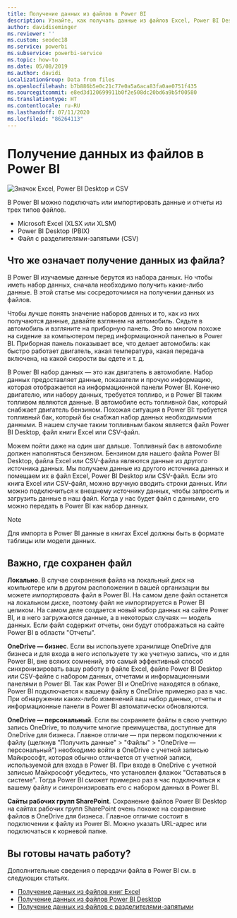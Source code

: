 ```yaml
---
title: Получение данных из файлов в Power BI
description: Узнайте, как получать данные из файлов Excel, Power BI Desktop и CSV в Power BI.
author: davidiseminger
ms.reviewer: ''
ms.custom: seodec18
ms.service: powerbi
ms.subservice: powerbi-service
ms.topic: how-to
ms.date: 05/08/2019
ms.author: davidi
LocalizationGroup: Data from files
ms.openlocfilehash: b7b886b5e0c21c77e0a5a6aca83fa0ae0751f435
ms.sourcegitcommit: e8ed3d120699911b0f2e508dc20bd6a9b5f00580
ms.translationtype: HT
ms.contentlocale: ru-RU
ms.lasthandoff: 07/11/2020
ms.locfileid: "86264113"
---
```

# <a name="get-data-from-files-for-power-bi"></a>Получение данных из файлов в Power BI
![Значок Excel, Power BI Desktop и CSV](media/service-get-data-from-files/file_icons.png)

В Power BI можно подключать или импортировать данные и отчеты из трех типов файлов.

* Microsoft Excel (XLSX или XLSM)
* Power BI Desktop (PBIX)
* Файл с разделителями-запятыми (CSV)

## <a name="what-does-get-data-from-a-file-really-mean"></a>Что же означает получение данных из файла?
В Power BI изучаемые данные берутся из набора данных. Но чтобы иметь набор данных, сначала необходимо получить какие-либо данные. В этой статье мы сосредоточимся на получении данных из файлов.

Чтобы лучше понять значение наборов данных и то, как из них получаются данные, давайте взглянем на автомобиль. Сядьте в автомобиль и взгляните на приборную панель. Это во многом похоже на сидение за компьютером перед информационной панелью в Power BI. Приборная панель показывает все, что делает автомобиль: как быстро работает двигатель, какая температура, какая передача включена, на какой скорости вы едете и т. д.

В Power BI набор данных — это как двигатель в автомобиле. Набор данных предоставляет данные, показатели и прочую информацию, которая отображается на информационной панели Power BI. Конечно двигателю, или набору данных, требуется топливо, и в Power BI таким топливом являются данные. В автомобиле есть топливной бак, который снабжает двигатель бензином. Похожая ситуация в Power BI: требуется топливный бак, который бы снабжал набор данных необходимыми данными. В нашем случае таким топливным баком является файл Power BI Desktop, файл книги Excel или CSV-файл.

Можем пойти даже на один шаг дальше. Топливный бак в автомобиле должен наполняться бензином. Бензином для нашего файла Power BI Desktop, файла Excel или CSV-файла являются данные из другого источника данных. Мы получаем данные из другого источника данных и помещаем их в файл Excel, Power BI Desktop или CSV-файл. Если это книга Excel или CSV-файл, можно вручную вводить строки данных. Или можно подключиться к внешнему источнику данных, чтобы запросить и загрузить данные в наш файл. Когда у нас будет файл с данными, его можно передать в Power BI как набор данных.

> [!NOTE]
> Для импорта в Power BI данные в книгах Excel должны быть в формате таблицы или модели данных.
> 
> 

## <a name="where-your-file-is-saved-makes-a-difference"></a>Важно, где сохранен файл
**Локально**. В случае сохранения файла на локальный диск на компьютере или в другом расположении в вашей организации вы можете *импортировать* файл в Power BI. На самом деле файл останется на локальном диске, поэтому файл не импортируется в Power BI целиком. На самом деле создается новый набор данных на сайте Power BI, и в него загружаются данные, а в некоторых случаях — модель данных. Если файл содержит отчеты, они будут отображаться на сайте Power BI в области "Отчеты".

**OneDrive — бизнес**. Если вы используете хранилище OneDrive для бизнеса и для входа в него используете ту же учетную запись, что и для Power BI, вне всяких сомнений, это самый эффективный способ синхронизировать вашу работу в файле Excel, файле Power BI Desktop или CSV-файле с набором данных, отчетами и информационными панелями в Power BI. Так как Power BI и OneDrive находятся в облаке, Power BI подключается к вашему файлу в OneDrive примерно раз в час. При обнаружении каких-либо изменений ваш набор данных, отчеты и информационные панели в Power BI автоматически обновляются.

**OneDrive — персональный**. Если вы сохраняете файлы в свою учетную запись OneDrive, то получите многие преимущества, доступные для OneDrive для бизнеса. Главное отличие — при первом подключении к файлу (щелкнув "Получить данные" > "Файлы" > "OneDrive — персональный") необходимо войти в OneDrive с учетной записью Майкрософт, которая обычно отличается от учетной записи, используемой для входа в Power BI. При входе в OneDrive с учетной записью Майкрософт убедитесь, что установлен флажок "Оставаться в системе". Тогда Power BI сможет примерно раз в час подключаться к вашему файлу и синхронизировать его с набором данных в Power BI.

**Сайты рабочих групп SharePoint**. Сохранение файлов Power BI Desktop на сайтах рабочих групп SharePoint очень похоже на сохранение файлов в OneDrive для бизнеса. Главное отличие состоит в подключении к файлу из Power BI. Можно указать URL-адрес или подключаться к корневой папке.

## <a name="ready-to-get-started"></a>Вы готовы начать работу?
Дополнительные сведения о передачи файла в Power BI см. в следующих статьях.

* [Получение данных из файлов книг Excel](service-excel-workbook-files.md)
* [Получение данных из файлов Power BI Desktop](service-desktop-files.md)
* [Получение данных из файлов с разделителями-запятыми](service-comma-separated-value-files.md)

